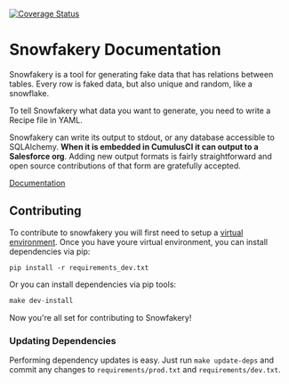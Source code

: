 [![Coverage Status](https://coveralls.io/repos/github/SFDO-Tooling/Snowfakery/badge.svg?branch=main)](https://coveralls.io/github/SFDO-Tooling/Snowfakery?branch=main)

# Snowfakery Documentation

Snowfakery is a tool for generating fake data that has relations between tables. Every row is faked data, but also unique and random, like a snowflake.

To tell Snowfakery what data you want to generate, you need to write a Recipe file in YAML.

Snowfakery can write its output to stdout, or any database accessible to SQLAlchemy. **When it is embedded in CumulusCI it can output to a Salesforce org**. Adding new output formats is fairly straightforward and open source contributions of that form are gratefully accepted.

[Documentation](https://snowfakery.readthedocs.io)

## Contributing

To contribute to snowfakery you will first need to setup a [virtual environment](https://docs.python.org/3/tutorial/venv.html).
Once you have youre virtual environment, you can install dependencies via pip:

`pip install -r requirements_dev.txt`

Or you can install dependencies via pip tools:

```python
make dev-install
```

Now you're all set for contributing to Snowfakery!

### Updating Dependencies

Performing dependency updates is easy. Just run `make update-deps` and commit any changes to `requirements/prod.txt` and `requirements/dev.txt`.

